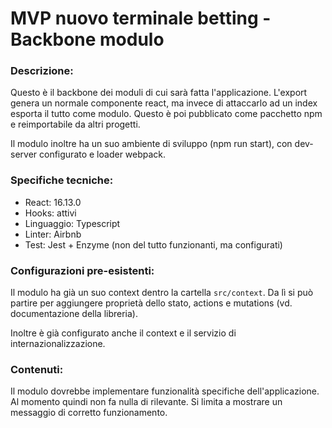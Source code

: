 # MVP nuovo terminale betting - Backbone modulo

### Descrizione:

Questo è il backbone dei moduli di cui sarà fatta l'applicazione.
L'export genera un normale componente react, ma invece di attaccarlo ad un index esporta il tutto come modulo.
Questo è poi pubblicato come pacchetto npm e reimportabile da altri progetti.

Il modulo inoltre ha un suo ambiente di sviluppo (npm run start), con dev-server configurato e loader webpack.


### Specifiche tecniche:
- React: 16.13.0
- Hooks: attivi
- Linguaggio: Typescript
- Linter: Airbnb
- Test: Jest + Enzyme (non del tutto funzionanti, ma configurati)



### Configurazioni pre-esistenti:
Il modulo ha già un suo context dentro la cartella ```src/context```. 
Da lì si può partire per aggiungere proprietà dello stato, actions e mutations (vd. documentazione della libreria).

Inoltre è già configurato anche il context e il servizio di internazionalizzazione.


### Contenuti:
Il modulo dovrebbe implementare funzionalità specifiche dell'applicazione. Al momento quindi non fa nulla di rilevante.
Si limita a mostrare un messaggio di corretto funzionamento.
